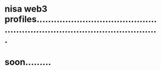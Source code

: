 # nisa web3 profiles................................................................................................
# soon.........
